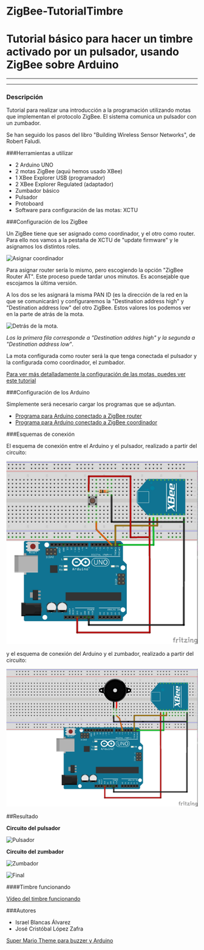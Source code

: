 ZigBee-TutorialTimbre
=====================

# Tutorial básico para hacer un timbre activado por un pulsador, usando ZigBee sobre Arduino


***
***

### Descripción

Tutorial para realizar una introducción a la programación utilizando motas que implementan el protocolo ZigBee. El sistema comunica un pulsador con un zumbador.


Se han seguido los pasos del libro "Building Wireless Sensor Networks", de Robert Faludi.


###Herramientas a utilizar

+ 2 Arduino UNO
+ 2 motas ZigBee (aquú hemos usado XBee)
+ 1 XBee Explorer USB (programador)
+ 2 XBee Explorer Regulated (adaptador)
+ Zumbador básico
+ Pulsador
+ Protoboard
+ Software para configuración de las motas: XCTU



###Configuración de los ZigBee

Un ZigBee tiene que ser asignado como coordinador, y el otro como router. Para ello nos vamos a la pestaña de XCTU de "update firmware" y le asignamos los distintos roles.

![Asignar coordinador](http://i.imgur.com/KJNrSfC.png)

Para asignar router sería lo mismo, pero escogiendo la opción "ZigBee Router AT". Este proceso puede tardar unos minutos. Es aconsejable que escojamos la última versión.


A los dos se les asignará la misma PAN ID (es la dirección de la red en la que se comunicarán) y configuraremos la "Destination address high" y "Destination address low" del otro ZigBee. Estos valores los podemos ver en la parte de atrás de la mota.

![Detrás de la mota](https://github.com/JCristobal/ZigBee-TutorialTimbre/blob/master/im%C3%A1genes/detras%20de%20la%20mota.png).

*Los la primera fila corresponde a "Destination addres high" y la segunda a "Destination address low"*.

La mota configurada como router será la que tenga conectada el pulsador y la configurada como coordinador, el zumbador.

[Para ver más detalladamente la configuración de las motas, puedes ver este tutorial](https://alselectro.wordpress.com/2014/09/07/xbee-s2digital-sampling-with-api-frame-data/)



###Configuración de los Arduino

Simplemente será necesario cargar los programas que se adjuntan.

+ [Programa para Arduino conectado a ZigBee router](src/router.ino)
+ [Programa para Arduino conectado a ZigBee coordinador](src/coordinador.ino)


###Esquemas de conexión

El esquema de conexión entre el Arduino y el pulsador, realizado a partir del circuito:

![Circuito pulsador](Esquemas/esquema%20pulsador.jpg)  


y el esquema de conexión del Arduino y el zumbador, realizado a partir del circuito:

![Circuito zumbador](Esquemas/esquema%20zumbador.jpg)  



##Resultado

**Circuito del pulsador**

![Pulsador](im%C3%A1genes/pulsador.jpg)

**Circuito del zumbador**

![Zumbador](im%C3%A1genes/zumbador.jpg)


![Final](im%C3%A1genes/final2.jpg)


####Timbre funcionando

[Vídeo del timbre funcionando]()




###Autores

+ Israel Blancas Álvarez
+ José Cristóbal López Zafra



[Super Mario Theme para buzzer y Arduino](http://www.princetronics.com/supermariothemesong/)
